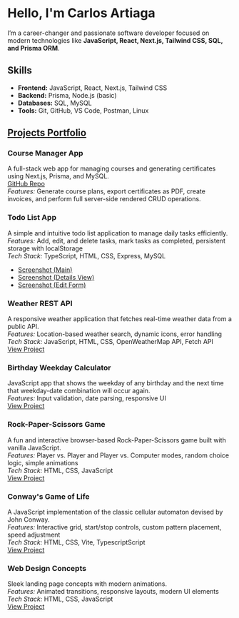 <h1>Hello, I'm Carlos Artiaga</h1>

<p>
  I’m a career-changer and passionate software developer focused on modern technologies like
  <strong>JavaScript, React, Next.js, Tailwind CSS, SQL, and Prisma ORM</strong>.
</p>

<h2>Skills</h2>
<ul>
  <li><strong>Frontend:</strong> JavaScript, React, Next.js, Tailwind CSS</li>
  <li><strong>Backend:</strong> Prisma, Node.js (basic)</li>
  <li><strong>Databases:</strong> SQL, MySQL</li>
  <li><strong>Tools:</strong> Git, GitHub, VS Code, Postman, Linux</li>
</ul>

<h2><a href="https://scralegi.github.io/ScraleGi/">Projects Portfolio</a></h2>

<h3>Course Manager App</h3>
<p>
  A full-stack web app for managing courses and generating certificates using Next.js, Prisma, and MySQL.<br>
  <a href="https://github.com/ScraleGi/mod_KVS">GitHub Repo</a><br>
  <em>Features:</em> Generate course plans, export certificates as PDF, create invoices, and perform full server-side rendered CRUD operations.
</p>

<h3>Todo List App</h3>
<p>
  A simple and intuitive todo list application to manage daily tasks efficiently.<br>
  <em>Features:</em> Add, edit, and delete tasks, mark tasks as completed, persistent storage with localStorage<br>
  <em>Tech Stack:</em> TypeScript, HTML, CSS, Express, MySQL<br>
  <ul>
  <li><a href="projects/todo_app/screenshots/main.png">Screenshot (Main)</a></li>
  <li><a href="projects/todo_app/screenshots/details.png">Screenshot (Details View)</a></li>
  <li><a href="projects/todo_app/screenshots/edit.png">Screenshot (Edit Form)</a></li>
  </ul>
</p>

<h3>Weather REST API</h3>
<p>
  A responsive weather application that fetches real-time weather data from a public API.<br>
  <em>Features:</em> Location-based weather search, dynamic icons, error handling<br>
  <em>Tech Stack:</em> JavaScript, HTML, CSS, OpenWeatherMap API, Fetch API<br>
  <a href="projects/weather_api/fetchAPIWeather.html">View Project</a>
</p>

<h3>Birthday Weekday Calculator</h3>
<p>
  JavaScript app that shows the weekday of any birthday and the next time that weekday-date combination will occur again.<br>
  <em>Features:</em> Input validation, date parsing, responsive UI<br>
  <a href="projects/birthday_calculator/calendarAPP_v04.html">View Project</a>
</p>

<h3>Rock-Paper-Scissors Game</h3>
<p>
  A fun and interactive browser-based Rock-Paper-Scissors game built with vanilla JavaScript.<br>
  <em>Features:</em> Player vs. Player and Player vs. Computer modes, random choice logic, simple animations<br>
  <em>Tech Stack:</em> HTML, CSS, JavaScript<br>
  <a href="projects/rock_paper_scissors/rps.html">View Project</a>
</p>

<h3>Conway's Game of Life</h3>
<p>
  A JavaScript implementation of the classic cellular automaton devised by John Conway.<br>
  <em>Features:</em> Interactive grid, start/stop controls, custom pattern placement, speed adjustment<br>
  <em>Tech Stack:</em> HTML, CSS, Vite, TypescriptScript<br>
  <a href="projects/game_of_life/index.html">View Project</a>
</p>

<h3>Web Design Concepts</h3>
<p>
  Sleek landing page concepts with modern animations.<br>
  <em>Features:</em> Animated transitions, responsive layouts, modern UI elements<br>
  <em>Tech Stack:</em> HTML, CSS, JavaScript<br>
  <a href="projects/web_design/animatedPage01.html">View Project</a>
</p>
